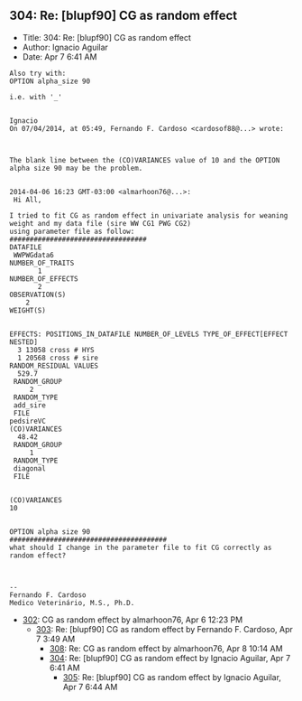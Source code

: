 ## 304: Re: [blupf90] CG as random effect

- Title: 304: Re: [blupf90] CG as random effect
- Author: Ignacio Aguilar
- Date: Apr 7 6:41 AM
```
Also try with:
OPTION alpha_size 90

i.e. with '_'


Ignacio 
On 07/04/2014, at 05:49, Fernando F. Cardoso <cardosof88@...> wrote:



The blank line between the (CO)VARIANCES value of 10 and the OPTION alpha size 90 may be the problem.


2014-04-06 16:23 GMT-03:00 <almarhoon76@...>:
 Hi All,

I tried to fit CG as random effect in univariate analysis for weaning weight and my data file (sire WW CG1 PWG CG2)
using parameter file as follow:
##################################
DATAFILE
 WWPWGdata6
NUMBER_OF_TRAITS
	   1
NUMBER_OF_EFFECTS
	   2
OBSERVATION(S)
    2
WEIGHT(S)


EFFECTS: POSITIONS_IN_DATAFILE NUMBER_OF_LEVELS TYPE_OF_EFFECT[EFFECT NESTED]
  3	13058 cross # HYS
  1	20568 cross # sire
RANDOM_RESIDUAL VALUES
  529.7
 RANDOM_GROUP
     2
 RANDOM_TYPE
 add_sire
 FILE
pedsireVC
(CO)VARIANCES
  48.42
 RANDOM_GROUP
     1
 RANDOM_TYPE
 diagonal
 FILE


(CO)VARIANCES
10


OPTION alpha size 90
#######################################
what should I change in the parameter file to fit CG correctly as random effect?



-- 
Fernando F. Cardoso
Medico Veterinário, M.S., Ph.D.
```

- [302](0302.md): CG as random effect by almarhoon76, Apr 6 12:23 PM
    - [303](0303.md): Re: [blupf90] CG as random effect by Fernando F. Cardoso, Apr 7 3:49 AM
        - [308](0308.md): Re: CG as random effect by almarhoon76, Apr 8 10:14 AM
        - [304](0304.md): Re: [blupf90] CG as random effect by Ignacio Aguilar, Apr 7 6:41 AM
            - [305](0305.md): Re: [blupf90] CG as random effect by Ignacio Aguilar, Apr 7 6:44 AM
